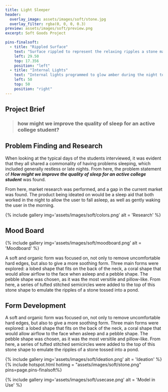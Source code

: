 ```yaml
---
title: Light Sleeper
header:
  overlay_image: assets/images/soft/stone.jpg
  overlay_filter: rgba(0, 0, 0, 0.3)
preview: assets/images/soft/preview.png
excerpt: Soft Goods Project

pins-finalsoft:
  - title: "Rippled Surface"
    text: "Surface rippled to represent the relaxing ripples a stone makes as it falls into a pond."
    left: 29.50
    top: 17.356
    position: "left"
  - title: "Internal Lights"
    text: "Internal lights programmed to glow amber during the night to promote relaxation and bright blue during the day to jumpstart the user's circadian rhythm."
    left: 50
    top: 50
    position: "right"
---
```



<section id="brief" class="row" markdown="block">
<div class="col-md-12" markdown="block">

## Project Brief

>### how might we improve the quality of sleep for an active college student?


</div>
</section>

<section id="research" class="row margin-topbottom-null" markdown="block">
<div class="col-md-12" markdown="block">

## Problem Finding and Research
When looking at the typical days of the students interviewed, it was evident that they all shared a commonality of having problems sleeping, which included generally restless or late nights. From here, the problem statement of _**How might we improve the quality of sleep for an active college student**_ was found.

From here, market research was performed, and a gap in the current market was found. The product being ideated on would be a sleep aid that both worked in the night to allow the user to fall asleep, as well as gently waking the user in the morning.

{% include gallery img='assets/images/soft/colors.png'  alt = 'Research' %}
</div>
</section>


<section id="moodboard" class="row margin-topbottom-null" markdown="block">

<div class="col-md-12 margin-topbottom-null" markdown="block">

## Mood Board

</div>
<div class="col-md-8" markdown="block">
{% include gallery img='assets/images/soft/moodboard.png' alt = 'Moodboard' %}
</div>
<div class="col-md-4" markdown="block">

A soft and organic form was focused on, not only to remove uncomfortable hard edges, but also to give a more soothing form. Three main forms were explored: a lobed shape that fits on the back of the neck, a coral shape that would allow airflow to the face when asleep and a pebble shape. The pebble shape was chosen, as it was the most versitile and pillow-like. From here, a series of tufted stitched semicircles were added to the top of this stone shape to emulate the ripples of a stone tossed into a pond.
</div>
</section>

<section id ="ideation" class="row margin-topbottom-null" markdown="block">
<div class="col-md-12 margin-topbottom-null" markdown="block">

## Form Development
</div>

<div class="col-md-4" markdown="block">
 
A soft and organic form was focused on, not only to remove uncomfortable hard edges, but also to give a more soothing form. Three main forms were explored: a lobed shape that fits on the back of the neck, a coral shape that would allow airflow to the face when asleep and a pebble shape. The pebble shape was chosen, as it was the most versitile and pillow-like. From here, a series of tufted stitched semicircles were added to the top of this stone shape to emulate the ripples of a stone tossed into a pond.
</div>
<div class="col-md-8" markdown="block">
{% include gallery img='assets/images/soft/ideation.png' alt = 'Ideation' %}
</div>
</section>

<section id="finalimg" class="row margin-topbottom-null" markdown="block">
<div class="col-md-12" markdown="block" id = "hotspotwrap">
    {% include hotspot.html hotimg = "assets/images/soft/stone.png" pins=page.pins-finalsoft%}
</div>
</section>

<section id="usecase" class="row margin-topbottom-null" markdown="block">
<div class="col-md-12" markdown="block">

{% include gallery img='assets/images/soft/usecase.png' alt = 'Model in Use' %}

</div>
</section>


